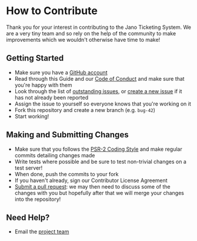 # How to Contribute
Thank you for your interest in contributing to the Jano Ticketing System. We are a
very tiny team and so rely on the help of the community to make improvements which
we wouldn't otherwise have time to make!

## Getting Started
* Make sure you have a [GitHub account](https://github.com/signup/free)
* Read through this Guide and our [Code of Conduct](CODE_OF_CONDUCT.md) and make
  sure that you're happy with them
* Look through the list of
  [outstanding issues](https://github.com/jano-may-ball/ticketing/issues), or 
  [create a new issue](https://github.com/jano-may-ball/ticketing/issues/new) if it
  has not already been reported
* Assign the issue to yourself so everyone knows that you're working on it
* Fork this repository and create a new branch (e.g. `bug-42`) 
* Start working!

## Making and Submitting Changes
* Make sure that you follows the [PSR-2 Coding Style](http://www.php-fig.org/psr/psr-2/)
  and make regular commits detailing changes made
* Write tests where possible and be sure to test non-trivial changes on a test server!
* When done, push the commits to your fork
* If you haven't already, sign our Contributor License Agreement
* [Submit a pull request](https://github.com/jano-may-ball/ticketing/compare): we may
  then need to discuss some of the changes with you but hopefully after that we will
  merge your changes into the repository!

## Need Help?
* Email the [project team](mailto:hi@andrewying.com)